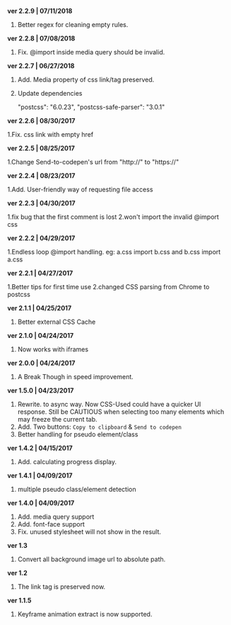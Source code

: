 **ver 2.2.9 | 07/11/2018**

1. Better regex for cleaning empty rules.

**ver 2.2.8 | 07/08/2018**

1. Fix. @import inside media query should be invalid.

**ver 2.2.7 | 06/27/2018**

1. Add. Media property of css link/tag preserved.
2. Update dependencies

    "postcss": "6.0.23",
    "postcss-safe-parser": "3.0.1"

**ver 2.2.6 | 08/30/2017**

1.Fix. css link with empty href

**ver 2.2.5 | 08/25/2017**

1.Change Send-to-codepen's url from "http://" to "https://"

**ver 2.2.4 | 08/23/2017**

1.Add. User-friendly way of requesting file access

**ver 2.2.3 | 04/30/2017**

1.fix bug that the first comment is lost
2.won't import the invalid @import css

**ver 2.2.2 | 04/29/2017**

1.Endless loop @import handling. eg: a.css import b.css and b.css import a.css

**ver 2.2.1 | 04/27/2017**

1.Better tips for first time use
2.changed CSS parsing from Chrome to postcss

**ver 2.1.1 | 04/25/2017**

1. Better external CSS Cache

**ver 2.1.0 | 04/24/2017**

1. Now works with iframes

**ver 2.0.0 | 04/24/2017**

1. A Break Though in speed improvement.

**ver 1.5.0 | 04/23/2017**

1. Rewrite. to async way. Now CSS-Used could have a quicker UI response. Still be CAUTIOUS when selecting too many elements which may freeze the current tab.
2. Add. Two buttons: `Copy to clipboard` & `Send to codepen`
3. Better handling for pseudo element/class

**ver 1.4.2 | 04/15/2017** 

1. Add. calculating progress display.

**ver 1.4.1 | 04/09/2017**

1. multiple pseudo class/element detection

**ver 1.4.0 | 04/09/2017** 

1. Add. media query support
2. Add. font-face support
3. Fix. unused stylesheet will not show in the result.

**ver 1.3**

1. Convert all background image url to absolute path.

**ver 1.2**

1. The link tag is preserved now.

**ver 1.1.5**

1. Keyframe animation extract is now supported.
